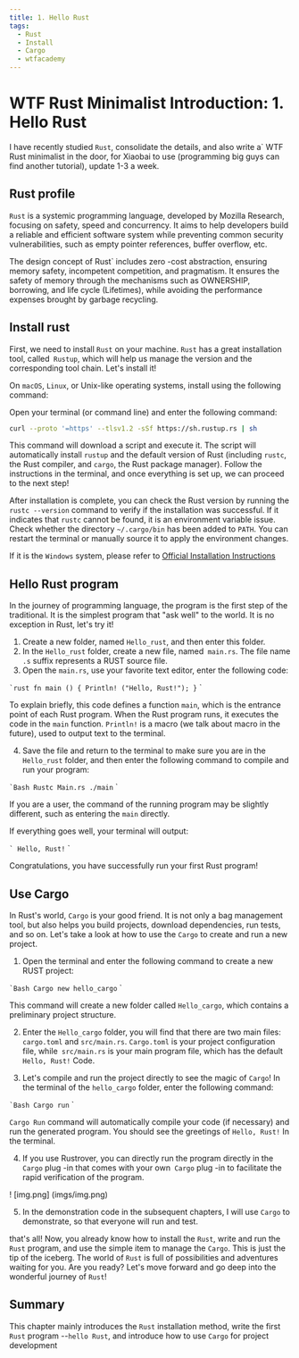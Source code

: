 ```yaml
---
title: 1. Hello Rust
tags:
  - Rust
  - Install
  - Cargo
  - wtfacademy
---
```


# WTF Rust Minimalist Introduction: 1. Hello Rust

I have recently studied `Rust`, consolidate the details, and also write a` WTF Rust minimalist in the door, for Xiaobai to use (programming big guys can find another tutorial), update 1-3 a week.

## Rust profile

`Rust` is a systemic programming language, developed by Mozilla Research, focusing on safety, speed and concurrency. It aims to help developers build a reliable and efficient software system while preventing common security vulnerabilities, such as empty pointer references, buffer overflow, etc.

The design concept of Rust` includes zero -cost abstraction, ensuring memory safety, incompetent competition, and pragmatism. It ensures the safety of memory through the mechanisms such as OWNERSHIP, borrowing, and life cycle (Lifetimes), while avoiding the performance expenses brought by garbage recycling.

## Install rust

First, we need to install `Rust` on your machine. `Rust` has a great installation tool, called` Rustup`, which will help us manage the version and the corresponding tool chain. Let's install it!

On `macOS`, `Linux`, or Unix-like operating systems, install using the following command:

Open your terminal (or command line) and enter the following command:

```Bash
curl --proto '=https' --tlsv1.2 -sSf https://sh.rustup.rs | sh
```

This command will download a script and execute it. The script will automatically install `rustup` and the default version of Rust (including `rustc`, the Rust compiler, and `cargo`, the Rust package manager). Follow the instructions in the terminal, and once everything is set up, we can proceed to the next step!

After installation is complete, you can check the Rust version by running the `rustc --version` command to verify if the installation was successful. If it indicates that `rustc` cannot be found, it is an environment variable issue. Check whether the directory `~/.cargo/bin` has been added to `PATH`. You can restart the terminal or manually source it to apply the environment changes.

If it is the `Windows` system, please refer to [Official Installation Instructions](https://forge.rust-lang.org/infra/other-installation-methods.html)

## Hello Rust program

In the journey of programming language, the program is the first step of the traditional. It is the simplest program that "ask well" to the world. It is no exception in Rust, let's try it!

1. Create a new folder, named `Hello_rust`, and then enter this folder.
2. In the `Hello_rust` folder, create a new file, named` main.rs`. The file name `.s` suffix represents a RUST source file.
3. Open the `main.rs`, use your favorite text editor, enter the following code:

`` `rust
fn main () {
 Println! ("Hello, Rust!");
}
`` `

To explain briefly, this code defines a function `main`, which is the entrance point of each Rust program. When the Rust program runs, it executes the code in the `main` function. `Println!` is a macro (we talk about macro in the future), used to output text to the terminal.

4. Save the file and return to the terminal to make sure you are in the `Hello_rust` folder, and then enter the following command to compile and run your program:

`` `Bash
Rustc Main.rs
./main
`` `

If you are a user, the command of the running program may be slightly different, such as entering the `main` directly.

If everything goes well, your terminal will output:

`` `
Hello, Rust!
`` `

Congratulations, you have successfully run your first Rust program!

## Use Cargo

In Rust's world, `Cargo` is your good friend. It is not only a bag management tool, but also helps you build projects, download dependencies, run tests, and so on. Let's take a look at how to use the `Cargo` to create and run a new project.

1. Open the terminal and enter the following command to create a new RUST project:

`` `Bash
Cargo new hello_cargo
`` `

This command will create a new folder called `Hello_cargo`, which contains a preliminary project structure.

2. Enter the `Hello_cargo` folder, you will find that there are two main files:` cargo.toml` and `src/main.rs`. `Cargo.toml` is your project configuration file, while` src/main.rs` is your main program file, which has the default `Hello, Rust!` Code.

3. Let's compile and run the project directly to see the magic of `Cargo`! In the terminal of the `hello_cargo` folder, enter the following command:

`` `Bash
Cargo run
`` `

`Cargo Run` command will automatically compile your code (if necessary) and run the generated program. You should see the greetings of `Hello, Rust!` In the terminal.


4. If you use Rustrover, you can directly run the program directly in the `Cargo` plug -in that comes with your own` Cargo` plug -in to facilitate the rapid verification of the program.

! [img.png] (imgs/img.png)

5. In the demonstration code in the subsequent chapters, I will use `Cargo` to demonstrate, so that everyone will run and test.

that's all! Now, you already know how to install the `Rust`, write and run the` Rust` program, and use the simple item to manage the `Cargo`. This is just the tip of the iceberg. The world of `Rust` is full of possibilities and adventures waiting for you. Are you ready? Let's move forward and go deep into the wonderful journey of `Rust`!

## Summary

This chapter mainly introduces the `Rust` installation method, write the first` Rust` program --`hello Rust`, and introduce how to use `Cargo` for project development








